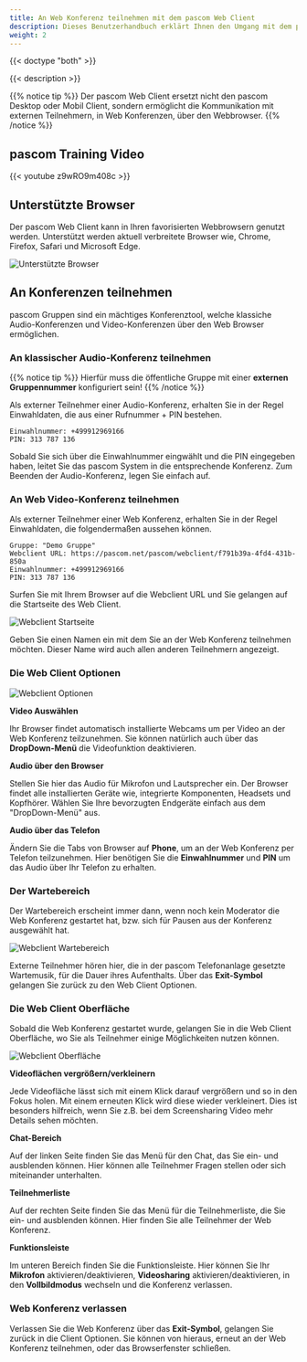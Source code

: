 ```yaml
---
title: An Web Konferenz teilnehmen mit dem pascom Web Client
description: Dieses Benutzerhandbuch erklärt Ihnen den Umgang mit dem pascom Web Client.
weight: 2
---
```



{{< doctype "both" >}}

{{< description >}}


{{% notice tip %}}
Der pascom Web Client ersetzt nicht den pascom Desktop oder Mobil Client, sondern ermöglicht die Kommunikation mit externen Teilnehmern, in Web Konferenzen, über den Webbrowser.
{{% /notice %}}

## pascom Training Video

{{< youtube z9wRO9m408c >}} 

## Unterstützte Browser

Der pascom Web Client kann in Ihren favorisierten Webbrowsern genutzt werden. Unterstützt werden aktuell verbreitete Browser wie, Chrome, Firefox, Safari und Microsoft Edge. 

![Unterstützte Browser](browser_logos.png?width=50%)


## An Konferenzen teilnehmen

pascom Gruppen sind ein mächtiges Konferenztool, welche klassiche Audio-Konferenzen und Video-Konferenzen über den Web Browser ermöglichen.

### An klassischer Audio-Konferenz teilnehmen

{{% notice tip %}}
Hierfür muss die öffentliche Gruppe mit einer **externen Gruppennummer** konfiguriert sein!
{{% /notice %}}

Als externer Teilnehmer einer Audio-Konferenz, erhalten Sie in der Regel Einwahldaten, die aus einer Rufnummer + PIN bestehen.

```
Einwahlnummer: +499912969166
PIN: 313 787 136

```
Sobald Sie sich über die Einwahlnummer eingwählt und die PIN eingegeben haben, leitet Sie das pascom System in die entsprechende Konferenz. Zum Beenden der Audio-Konferenz, legen Sie einfach auf.

### An Web Video-Konferenz teilnehmen

Als externer Teilnehmer einer Web Konferenz, erhalten Sie in der Regel Einwahldaten, die folgendermaßen aussehen können.

```
Gruppe: "Demo Gruppe"
Webclient URL: https://pascom.net/pascom/webclient/f791b39a-4fd4-431b-850a
Einwahlnummer: +499912969166
PIN: 313 787 136

```
Surfen Sie mit Ihrem Browser auf die Webclient URL und Sie gelangen auf die Startseite des Web Client.

![Webclient Startseite](webclient_startpage.de.PNG?width=100%)

Geben Sie einen Namen ein mit dem Sie an der Web Konferenz teilnehmen möchten. Dieser Name wird auch allen anderen Teilnehmern angezeigt. 

### Die Web Client Optionen

![Webclient Optionen](webclient_options.PNG?width=100%)

**Video Auswählen**  

Ihr Browser findet automatisch installierte Webcams um per Video an der Web Konferenz teilzunehmen. Sie können natürlich auch über das **DropDown-Menü** die Videofunktion deaktivieren. 

**Audio über den Browser**  

Stellen Sie hier das Audio für Mikrofon und Lautsprecher ein. Der Browser findet alle installierten Geräte wie, integrierte Komponenten, Headsets und Kopfhörer. Wählen Sie Ihre bevorzugten Endgeräte einfach aus dem "DropDown-Menü" aus. 

**Audio über das Telefon**  

Ändern Sie die Tabs von Browser auf **Phone**, um an der Web Konferenz per Telefon teilzunehmen. Hier benötigen Sie die **Einwahlnummer** und **PIN** um das Audio über Ihr Telefon zu erhalten. 

### Der Wartebereich

Der Wartebereich erscheint immer dann, wenn noch kein Moderator die Web Konferenz gestartet hat, bzw. sich für Pausen aus der Konferenz ausgewählt hat. 

![Webclient Wartebereich](webclient_waiting.de.PNG?width=60%)

Externe Teilnehmer hören hier, die in der pascom Telefonanlage gesetzte Wartemusik, für die Dauer ihres Aufenthalts. Über das **Exit-Symbol** gelangen Sie zurück zu den Web Client Optionen.

### Die Web Client Oberfläche

Sobald die Web Konferenz gestartet wurde, gelangen Sie in die Web Client Oberfläche, wo Sie als Teilnehmer einige Möglichkeiten nutzen können.

![Webclient Oberfläche](webclient.PNG?width=100%)

**Videoflächen vergrößern/verkleinern**  

Jede Videofläche lässt sich mit einem Klick darauf vergrößern und so in den Fokus holen. Mit einem erneuten Klick wird diese wieder verkleinert. Dies ist besonders hilfreich, wenn Sie z.B. bei dem Screensharing Video mehr Details sehen möchten. 

**Chat-Bereich**  

Auf der linken Seite finden Sie das Menü für den Chat, das Sie ein- und ausblenden können. Hier können alle Teilnehmer Fragen stellen oder sich miteinander unterhalten.

**Teilnehmerliste**  

Auf der rechten Seite finden Sie das Menü für die Teilnehmerliste, die Sie ein- und ausblenden können. Hier finden Sie alle Teilnehmer der Web Konferenz.

**Funktionsleiste**  

Im unteren Bereich finden Sie die Funktionsleiste. Hier können Sie Ihr **Mikrofon** aktivieren/deaktivieren, **Videosharing** aktivieren/deaktivieren, in den **Vollbildmodus** wechseln und die Konferenz verlassen.

### Web Konferenz verlassen

Verlassen Sie die Web Konferenz über das **Exit-Symbol**, gelangen Sie zurück in die Client Optionen. Sie können von hieraus, erneut an der Web Konferenz teilnehmen, oder das Browserfenster schließen.










